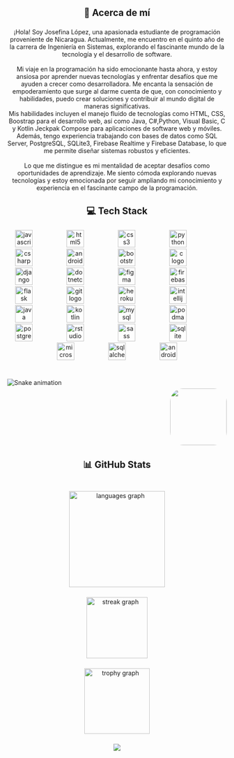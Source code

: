 <h2 align="center">💫 Acerca de mí</h2>

###



<p align="center">¡Hola! Soy Josefina López, una apasionada estudiante de programación proveniente de Nicaragua. Actualmente, me encuentro en el quinto año de la carrera de Ingeniería en Sistemas, explorando el fascinante mundo de la tecnología y el desarrollo de software.<br><br>Mi viaje en la programación ha sido emocionante hasta ahora, y estoy ansiosa por aprender nuevas tecnologías y enfrentar desafíos que me ayuden a crecer como desarrolladora. Me encanta la sensación de empoderamiento que surge al darme cuenta de que, con conocimiento y habilidades, puedo crear soluciones y contribuir al mundo digital de maneras significativas.<br>Mis habilidades incluyen el manejo fluido de tecnologías como HTML, CSS, Boostrap para el desarrollo web, así como Java, C#,Python, Visual Basic, C y Kotlin Jeckpak Compose para aplicaciones de software web y móviles. Además, tengo experiencia trabajando con bases de datos como SQL Server, PostgreSQL, SQLite3, Firebase Realtime y Firebase Database, lo que me permite diseñar sistemas robustos y eficientes.<br><br>Lo que me distingue es mi mentalidad de aceptar desafíos como oportunidades de aprendizaje. Me siento cómoda explorando nuevas tecnologías y estoy emocionada por seguir ampliando mi conocimiento y experiencia en el fascinante campo de la programación.</p>

###

<h2 align="center">💻 Tech Stack</h2>

###
<div align="center">
  <img src="https://cdn.jsdelivr.net/gh/devicons/devicon/icons/javascript/javascript-original.svg" height="40" alt="javascript logo"  />
  <img width="70" />
  <img src="https://cdn.jsdelivr.net/gh/devicons/devicon/icons/html5/html5-original.svg" height="40" alt="html5 logo"  />
  <img width="70" />
  <img src="https://cdn.jsdelivr.net/gh/devicons/devicon/icons/css3/css3-original.svg" height="40" alt="css3 logo"  />
  <img width="70" />
  <img src="https://cdn.jsdelivr.net/gh/devicons/devicon/icons/python/python-original.svg" height="40" alt="python logo"  />
  <img width="70" />
  <img src="https://cdn.jsdelivr.net/gh/devicons/devicon/icons/csharp/csharp-original.svg" height="40" alt="csharp logo"  />
  <img width="70" />
  <img src="https://cdn.jsdelivr.net/gh/devicons/devicon/icons/androidstudio/androidstudio-original.svg" height="40" alt="androidstudio logo"  />
  <img width="70" />
  <img src="https://cdn.jsdelivr.net/gh/devicons/devicon/icons/bootstrap/bootstrap-original.svg" height="40" alt="bootstrap logo"  />
  <img width="70" />
  <img src="https://cdn.jsdelivr.net/gh/devicons/devicon/icons/c/c-original.svg" height="40" alt="c logo"  />
  <img width="70" />
  <img src="https://cdn.jsdelivr.net/gh/devicons/devicon/icons/django/django-plain.svg" height="40" alt="django logo"  />
  <img width="70" />
  <img src="https://cdn.jsdelivr.net/gh/devicons/devicon/icons/dotnetcore/dotnetcore-original.svg" height="40" alt="dotnetcore logo"  />
  <img width="70" />
  <img src="https://cdn.jsdelivr.net/gh/devicons/devicon/icons/figma/figma-original.svg" height="40" alt="figma logo"  />
  <img width="70" />
  <img src="https://cdn.jsdelivr.net/gh/devicons/devicon/icons/firebase/firebase-plain.svg" height="40" alt="firebase logo"  />
  <img width="70" />
  <img src="https://cdn.jsdelivr.net/gh/devicons/devicon/icons/flask/flask-original.svg" height="40" alt="flask logo"  />
  <img width="70" />
  <img src="https://cdn.jsdelivr.net/gh/devicons/devicon/icons/git/git-original.svg" height="40" alt="git logo"  />
  <img width="70" />
  <img src="https://cdn.jsdelivr.net/gh/devicons/devicon/icons/heroku/heroku-original.svg" height="40" alt="heroku logo"  />
  <img width="70" />
  <img src="https://cdn.jsdelivr.net/gh/devicons/devicon/icons/intellij/intellij-original.svg" height="40" alt="intellij logo"  />
  <img width="70" />
  <img src="https://cdn.jsdelivr.net/gh/devicons/devicon/icons/java/java-original.svg" height="40" alt="java logo"  />
  <img width="70" />
  <img src="https://cdn.jsdelivr.net/gh/devicons/devicon/icons/kotlin/kotlin-original.svg" height="40" alt="kotlin logo"  />
  <img width="70" />
  <img src="https://cdn.jsdelivr.net/gh/devicons/devicon/icons/mysql/mysql-original.svg" height="40" alt="mysql logo"  />
  <img width="70" />
  <img src="https://cdn.jsdelivr.net/gh/devicons/devicon/icons/podman/podman-original.svg" height="40" alt="podman logo"  />
  <img width="70" />
  <img src="https://cdn.jsdelivr.net/gh/devicons/devicon/icons/postgresql/postgresql-original.svg" height="40" alt="postgresql logo"  />
  <img width="70" />
  <img src="https://cdn.jsdelivr.net/gh/devicons/devicon/icons/rstudio/rstudio-original.svg" height="40" alt="rstudio logo"  />
  <img width="70" />
  <img src="https://cdn.jsdelivr.net/gh/devicons/devicon/icons/sass/sass-original.svg" height="40" alt="sass logo"  />
  <img width="70" />
  <img src="https://cdn.jsdelivr.net/gh/devicons/devicon/icons/sqlite/sqlite-original.svg" height="40" alt="sqlite logo"  />
  <img width="70" />
  <img src="https://cdn.jsdelivr.net/gh/devicons/devicon/icons/microsoftsqlserver/microsoftsqlserver-plain.svg" height="40" alt="microsoftsqlserver logo"  />
  <img width="70" />
  <img src="https://cdn.jsdelivr.net/gh/devicons/devicon/icons/sqlalchemy/sqlalchemy-original.svg" height="40" alt="sqlalchemy logo"  />
  <img width="70" />
  <img src="https://cdn.jsdelivr.net/gh/devicons/devicon/icons/android/android-original.svg" height="40" alt="android logo"  />
 </div>


###

<br clear="both" >

<img align="left" src="https://github.com/JosefinaLopez/JosefinaLopez/snake.yml" alt="Snake animation" />

###

<img align="right" height="130" src="https://i.imgflip.com/65efzo.gif" style="border-radius:30px;"  />

<br clear="both" >


###

<h2 align="center">📊 GitHub Stats</h2>

###

<br clear="both">

<div align="center" style="display:grid, grid-template-columns:1fr , place-items:center;">
  <img align="center" src="https://github-readme-stats.vercel.app/api/top-langs?username=JosefinaLopez&locale=es&hide_title=true&layout=compact&card_width=320&langs_count=8&theme=outrun&hide_border=true&order=2&custom_title=Lenguajes%20mas%20Usados" height="220" alt="languages graph"  />
  
###

  <img align="center" src="https://streak-stats.demolab.com?user=JosefinaLopez&locale=en&mode=weekly&theme=nightowl&hide_border=true&border_radius=30&order=3" height="140" alt="streak graph"  />
  
###

  <img align="center" src="https://github-profile-trophy.vercel.app?username=JosefinaLopez&theme=discord&column=6&row=3&margin-w=10&margin-h=9&no-bg=true&no-frame=true&order=4" height="150" alt="trophy graph"  />
</div>

###

<div align="center">
  <img src="https://visitor-badge.laobi.icu/badge?page_id=JosefinaLopez.JosefinaLopez&left_color=blueviolet"  />
</div>

###
